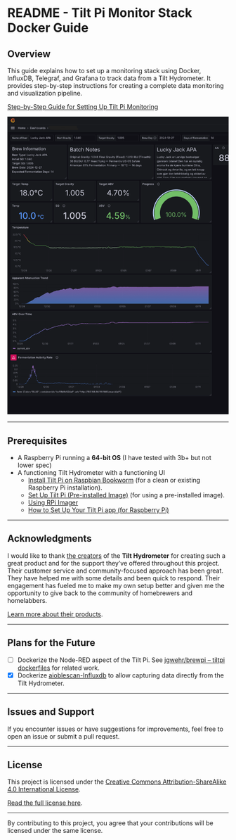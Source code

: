 # README - Tilt Pi Monitor Stack Docker Guide

## Overview
This guide explains how to set up a monitoring stack using Docker, InfluxDB, Telegraf, and Grafana to track data from a Tilt Hydrometer. It provides step-by-step instructions for creating a complete data monitoring and visualization pipeline.

[Step-by-Step Guide for Setting Up Tilt Pi Monitoring](tilt-pi-monitor-stack-docker-guide.md)


![Example Dashboard](/blog-post-images/img_8.png)

---

## Prerequisites
- A Raspberry Pi running a **64-bit OS** (I have tested with 3b+ but not lower spec)
- A functioning Tilt Hydrometer with a functioning UI
    - [Install Tilt Pi on Raspbian Bookworm](https://tilthydrometer.com/blogs/news/install-tilt-pi-on-raspbian-buster-compatible-with-all-rpi-models-including-rpi-4) (for a clean or existing Raspberry Pi installation).
    - [Set Up Tilt Pi (Pre-installed Image)](https://tilthydrometer.com/blogs/news/how-to-set-up-tilt-pi-part-1) (for using a pre-installed image).
    - [Using RPi Imager](https://www.youtube.com/watch?v=9xwI5jm2fsY)
    - [How to Set Up Your Tilt Pi app (for Raspberry Pi)](https://www.youtube.com/watch?v=lapJqK-IeiA)

---

## Acknowledgments

I would like to thank [the creators](https://tilthydrometer.com/pages/about-us) of the **Tilt Hydrometer** for creating such a great product and for the support they’ve offered throughout this project. Their customer service and community-focused approach has been great. They have helped me with some details and been quick to respond. Their engagement has fueled me to make my own setup better and given me the opportunity to give back to the community of homebrewers and homelabbers.

[Learn more about their products](https://tilthydrometer.com).

---

## Plans for the Future


- [ ] Dockerize the Node-RED aspect of the Tilt Pi. See [jgwehr/brewpi – tiltpi dockerfiles](https://github.com/jgwehr/brewpi/tree/master/services/tiltpi/dockerfiles) for related work.
- [x] Dockerize [aioblescan-Influxdb](https://github.com/StianJosok/aioblescan-Influxdb) to allow capturing data directly from the Tilt Hydrometer.

---

## Issues and Support
If you encounter issues or have suggestions for improvements, feel free to open an issue or submit a pull request.

---
## License

This project is licensed under the [Creative Commons Attribution-ShareAlike 4.0 International License](LICENSE.md).


[Read the full license here](https://creativecommons.org/licenses/by-sa/4.0/).

---

By contributing to this project, you agree that your contributions will be licensed under the same license.

